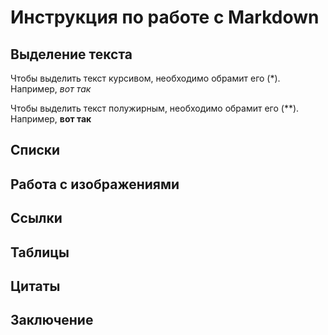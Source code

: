 # Инструкция по работе с Markdown

## Выделение текста

Чтобы выделить текст курсивом, необходимо обрамит его (*). Например, *вот так*

Чтобы выделить текст полужирным, необходимо обрамит его (**). Например, **вот так**

## Списки

## Работа с изображениями

## Ссылки

## Таблицы

## Цитаты

## Заключение